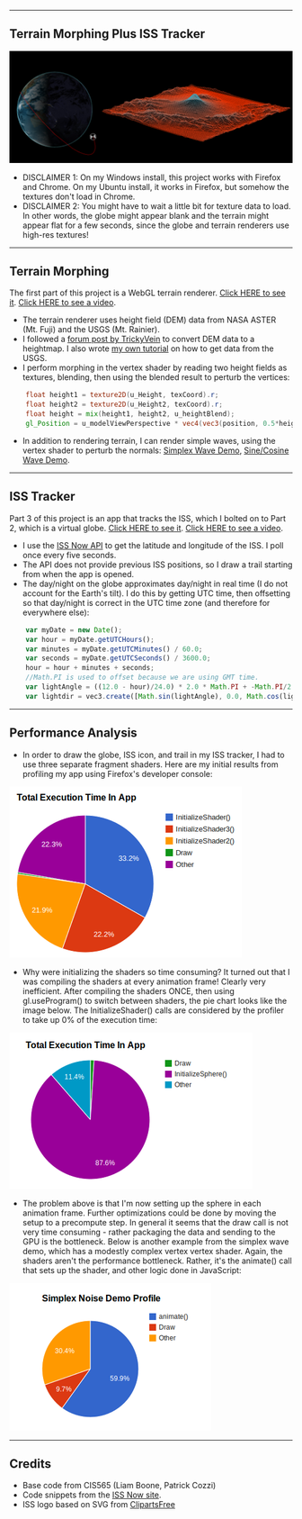 -------------------------------------------------------------------------------
Terrain Morphing Plus ISS Tracker
--------------------------------------------------------------------------------
![Pair of screenshots](screenshots/big_screenshot.png)
* DISCLAIMER 1: On my Windows install, this project works with Firefox and Chrome. On my Ubuntu install, it works in Firefox, but somehow the textures don't load in Chrome.
* DISCLAIMER 2: You might have to wait a little bit for texture data to load. In other words, the globe might appear blank and the terrain might appear flat for a few seconds, since the globe and terrain renderers use high-res textures!

-------------------------------------------------------------------------------
Terrain Morphing
-------------------------------------------------------------------------------
The first part of this project is a WebGL terrain renderer. [Click HERE to see it](http://nmarshak1337.github.io/WebGL_Terrain_ISS/part1/terrain_render.html). [Click HERE to see a video](http://youtu.be/2DtJ2FN_TD8).

* The terrain renderer uses height field (DEM) data from NASA ASTER (Mt. Fuji) and the USGS (Mt. Rainier). 
* I followed a [forum post by TrickyVein](http://forums.nexusmods.com/index.php?/topic/517230-tutorial-converting-a-dem-to-a-heightmap/) to convert DEM data to a heightmap. I also wrote [my own tutorial](http://lightspeedbanana.blogspot.com/2013/11/getting-nasa-height-field-data.html) on how to get data from the USGS.
* I perform morphing in the vertex shader by reading two height fields as textures, blending, then using the blended result to perturb the vertices:

```glsl
    float height1 = texture2D(u_Height, texCoord).r; 
    float height2 = texture2D(u_Height2, texCoord).r; 
    float height = mix(height1, height2, u_heightBlend); 
    gl_Position = u_modelViewPerspective * vec4(vec3(position, 0.5*height), 1.0);
```

* In addition to rendering terrain, I can render simple waves, using the vertex shader to perturb the normals: [Simplex Wave Demo](http://nmarshak1337.github.io/WebGL_Terrain_ISS/part1/index_simplex.html), [Sine/Cosine Wave Demo](http://nmarshak1337.github.io/WebGL_Terrain_ISS/part1/vert_wave.html).

-------------------------------------------------------------------------------
ISS Tracker
-------------------------------------------------------------------------------
Part 3 of this project is an app that tracks the ISS, which I bolted on to Part 2, which is a virtual globe. [Click HERE to see it](http://nmarshak1337.github.io/WebGL_Terrain_ISS/part3/frag_globe.html). [Click HERE to see a video](http://youtu.be/e8fi5EmaTbo).

* I use the [ISS Now API](http://open-notify.org/Open-Notify-API/ISS-Location-Now/) to get the latitude and longitude of the ISS. I poll once every five seconds.
* The API does not provide previous ISS positions, so I draw a trail starting from when the app is opened.
* The day/night on the globe approximates day/night in real time (I do not account for the Earth's tilt). I do
this by getting UTC time, then offsetting so that day/night is correct in the UTC time zone (and therefore for everywhere else): 

```javascript
    var myDate = new Date();
    var hour = myDate.getUTCHours();
    var minutes = myDate.getUTCMinutes() / 60.0;
    var seconds = myDate.getUTCSeconds() / 3600.0;
    hour = hour + minutes + seconds;
    //Math.PI is used to offset because we are using GMT time. 
    var lightAngle = ((12.0 - hour)/24.0) * 2.0 * Math.PI + -Math.PI/2.0;
    var lightdir = vec3.create([Math.sin(lightAngle), 0.0, Math.cos(lightAngle)]);
```

-------------------------------------------------------------------------------
Performance Analysis
-------------------------------------------------------------------------------
* In order to draw the globe, ISS icon, and trail in my ISS tracker, I had to use three separate fragment shaders. Here are my initial results from profiling my app using Firefox's developer console:

![Pie chart 1](screenshots/naive_shader_setup.png)

* Why were initializing the shaders so time consuming? It turned out that I was compiling the shaders at every animation frame! Clearly very inefficient. After compiling the shaders ONCE, then using gl.useProgram() to switch between shaders, the pie chart looks like the image below. The InitializeShader() calls are considered by the profiler to take up 0% of the execution time:

![Pie chart 2](screenshots/improved_shader_setup.png)

* The problem above is that I'm now setting up the sphere in each animation frame. Further optimizations could be done by moving the setup to a precompute step. In general it seems that the draw call is not very time consuming - rather packaging the data and sending to the GPU is the bottleneck. Below is another example from the simplex wave demo, which has a modestly complex vertex vertex shader. Again, the shaders aren't the performance bottleneck. Rather, it's the animate() call that sets up the shader, and other logic done in JavaScript: 

![Pie chart 3](screenshots/simplex_pie_chart.png)

-------------------------------------------------------------------------------
Credits
-------------------------------------------------------------------------------
* Base code from CIS565 (Liam Boone, Patrick Cozzi)
* Code snippets from the [ISS Now site](http://open-notify.org/Open-Notify-API/ISS-Location-Now/). 
* ISS logo based on SVG from [ClipartsFree](http://www.clipartsfree.net/svg/4994-international-space-station-vector.html)
